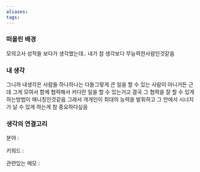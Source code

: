 ```yaml
---
aliases: 
tags:
---
```

### 떠올린 배경

모의고사 성적들 보다가 생각했는데.. 내가 참 생각보다 무능력한사람인것같음


### 내 생각
그니까 내생각은 사람들 하나하나는 다들그렇게 큰 일을 할 수 있는 사람이 아니거든 근데 그게 모여서 함께 협력해서 커다란 일을 할 수 있는거고 결국 그 협력을 잘 할 수 있게 하는방법이 매니징인것같음 그래서 개개인이 최대의 능력을 발휘하고 그 안에서 시너지가 날 수 있게 하는게 참 중요하다싶음


### 생각의 연결고리
분야 : 

키워드 : 


관련있는 메모 : 
